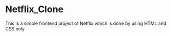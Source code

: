 # Netflix_Clone
This is a simple frontend project of Netflix which is done by using  HTML and CSS  only
